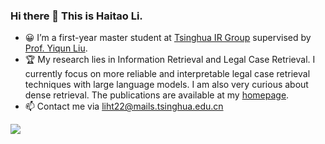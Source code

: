 ### Hi there 👋  This is Haitao Li.

- 😀 I’m a first-year master student at [Tsinghua IR Group](http://www.thuir.cn/) supervised by [Prof. Yiqun Liu](http://www.thuir.cn/group/~YQLiu).
- 🏆 My research lies in Information Retrieval and Legal Case Retrieval. I currently focus on more reliable and interpretable legal case retrieval techniques with large language models. I am also very curious about dense retrieval. The publications are available at my [homepage](https://lihaitao18375278.github.io/).
- 📫 Contact me via liht22@mails.tsinghua.edu.cn
<a href="https://jingtaozhan.github.io/">
  <img align="left" src="https://github-readme-stats.vercel.app/api?username=lihaitao18375278&count_private=true&show_icons=true" />
</a>  


<!--
**lihaitao18375278/lihaitao18375278** is a ✨ _special_ ✨ repository because its `README.md` (this file) appears on your GitHub profile.

Here are some ideas to get you started:

- 🔭 I’m currently working on ...
- 🌱 I’m currently learning ...
- 👯 I’m looking to collaborate on ...
- 🤔 I’m looking for help with ...
- 💬 Ask me about ...
- 📫 How to reach me: ...
- 😄 Pronouns: ...
- ⚡ Fun fact: ...
-->
